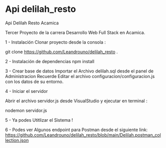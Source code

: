 # Api delilah_resto
Api Delilah Resto Acamica

Tercer Proyecto de la carrera Desarrollo Web Full Stack en Acamica.

1 - Instalación 
Clonar proyecto desde la consola :

git clone https://github.com/Leandrouno/delilah_resto .

2 - Instalación de dependencias
npm install

3 - Crear base de datos
Importar el Archivo delilah.sql desde el panel de Administracion
Recuerde Editar el archivo configuracion/configuracion.js con los datos de su entorno.

4 - Iniciar el servidor

Abrir el archivo servidor.js desde VisualStudio y ejecutar en terminal :

nodemon servidor.js

5 - Ya podes Utitlizar el Sistema !

6 - Podes ver Algunos endpoint para Postman desde el siguiente link:
https://github.com/Leandrouno/delilah_resto/blob/main/Delilah.postman_collection.json

